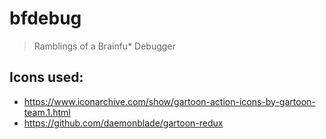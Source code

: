 # bfdebug

> Ramblings of a Brainfu* Debugger

Icons used:
---
- https://www.iconarchive.com/show/gartoon-action-icons-by-gartoon-team.1.html
- https://github.com/daemonblade/gartoon-redux

